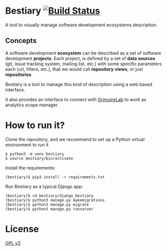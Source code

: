 # Bestiary [![Build Status](https://github.com/chaoss/grimoirelab-bestiary/workflows/build/badge.svg)](https://github.com/chaoss/grimoirelab-bestiary/actions?query=workflow:build+branch:master+event:push)

A tool to visually manage software development ecosystems description.

## Concepts

A software development **ecosystem** can be described as a set of software development **projects**. Each project, is defined by a set of **data sources** (git, issue tracking system, mailing list, etc.) with some specific parameters each (url, filters, etc.), that we would call **repository views**, or just **repositories**.

Bestiary is a tool to manage this kind of description using a web based interface.

It also provides an interface to connect with [GrimoireLab](http://grimoirelab.github.io) to work as analytics scope manager.

# How to run it?

Clone the repository, and we recommend to set up a Python virtual environment to run it

```
$ python3 -m venv bestiary
$ source bestiary/bin/activate
```

Install the requirements:

```
(bestiary)$ pip3 install -r requirements.txt
```

Run Bestiary as a typical Django app:

```
(bestiary)$ cd bestiary/django_bestiary
(bestiary)$ python3 manage.py makemigrations
(bestiary)$ python3 manage.py migrate
(bestiary)$ python3 manage.py runserver
```

# License

[GPL v3](LICENSE)
